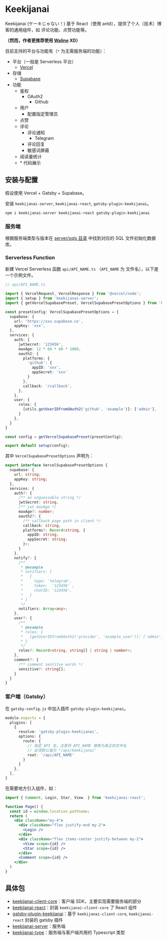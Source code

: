 # Keekijanai

Keekijanai (ケーキじゃない！) 基于 React（使用 antd），提供了个人（技术）博客的通用组件，如 评论功能、点赞功能等。  

**（然而，作者更推荐使用 [Waline](https://waline.js.org/) XD）**

目前支持的平台与功能有（`*` 为无需服务端的功能）：  

- 平台（一般是 Serverless 平台）  
  - [Vercel](https://vercel.com/)  
- 存储
  - [Supabase](https://supabase.io/)  
- 功能  
  - 鉴权  
    - OAuth2  
      - Github  
  - 用户  
    - 配置指定管理员  
  - 点赞  
  - 评论  
    - 评论通知  
      - Telegram  
    - 评论回复  
    - 敏感词屏蔽  
  - 阅读量统计  
  - \* 代码展示  

## 安装与配置

假设使用 Vercel + Gatsby + Supabase。  

安装 `keekijanai-server`, `keekijanai-react`, `gatsby-plugin-keekijanai`。

```
npm i keekijanai-server keekijanai-react gatsby-plugin-keekijanai
```

### 服务端

根据服务端类型与版本在 [server/sqls 目录](https://github.com/hpp2334/keekijanai/tree/main/packages/server/sqls) 中找到对应的 SQL 文件初始化数据库。   

### Serverless Function

新建 Vercel Serverless 函数 `api/API_NAME.ts` （`API_NAME` 为 文件名），以下是一个示例文件。

```ts
// api/API_NAME.ts

import { VercelRequest, VercelResponse } from '@vercel/node';
import { setup } from 'keekijanai-server';
import { getVercelSupabasePreset, VercelSupabasePresetOptions } from 'keekijanai-server/presets/vercel-supabase';

const presetConfig: VercelSupabasePresetOptions = {
  supabase: {
    url: 'https://xxx.supabase.co',
    appKey: 'xxx',
  },
  services: {
    auth: {
      jwtSecret: '123456',
      maxAge: 12 * 60 * 60 * 1000,
      oauth2: {
        platforms: {
          'github': {
            appID: 'xxx',
            appSecret: 'xxx'
          }
        },
        callback: '/callback',
      },
    },
    user: {
      roles: {
        [utils.getUserIDfromOAuth2('github', 'example')]: ['admin'],
      }
    },
  }
}

const config = getVercelSupabasePreset(presetConfig);

export default setup(config);
```

其中 `VercelSupabasePresetOptions` 声明为：  

```ts
export interface VercelSupabasePresetOptions {
  supabase: {
    url: string;
    appKey: string;
  },
  services: {
    auth?: {
      /** an unguessable string */
      jwtSecret: string,
      /** jwt maxAge */
      maxAge?: number;
      oauth2?: {
        /** callback page path in client */
        callback: string,
        platforms?: Record<string, {
          appID: string;
          appSecret: string;
        }>;
      }
    },
    notify?: {
      /**
       * @example
       * notifiers: [
       *   {
       *     type: 'telegram',
       *     token:  '123456' ,
       *     chatID: '123456',
       *   }
       * ]
       */
      notifiers: Array<any>;
    },
    user?: {
      /**
       * @example
       * roles: {
       *   [getUserIDfromOAuth2('provider', 'example_user')]: ['admin']
       * }
       */
      roles?: Record<string, string[] | string | number>;
    },
    comment?: {
      /** comment sentitve words */
      sensitive?: string[];
    }
  }
}
```

### 客户端（Gatsby）

在 `gatsby-config.js` 中加入插件 `gatsby-plugin-keekijanai`。  

```ts
module.exports = {
  plugins: [
    {
      resolve: 'gatsby-plugin-keekijanai',
      options: {
        route: {
          // 指定 API 名，注意将 API_NAME 替换为真正的文件名
          // 此项默认值为 "/api/keekijanai"
          root: '/api/API_NAME'
        }
      }
    },
  ],
}
```

在需要地方引入组件，如：  

```jsx
import { Comment, Login, Star, View  } from 'keekijanai-react';

function Page() {
  const id = window.location.pathname;
  return (
    <div className="my-4">
      <div className="flex justify-end my-2">
        <Login />
      </div>
      <div className="flex items-center justify-between my-2">
        <View scope={id} />
        <Star scope={id} />
      </div>
      <Comment scope={id} />
    </div>
  )
}
```

## 具体包

- [keekijanai-client-core](https://github.com/hpp2334/keekijanai/tree/main/packages/client-core)：客户端 SDK，主要实现需要服务端的部分  
- [keekijanai-react](https://github.com/hpp2334/keekijanai/tree/main/packages/react)：封装 `keekijanai-client-core` 了 React 组件  
- [gatsby-plugin-keekijanai](https://github.com/hpp2334/keekijanai/tree/main/packages/gatsby-plugin)：基于 `keekijanai-client-core`, `keekijanai-react` 封装的 gatsby 插件  
- [keekijanai-server](https://github.com/hpp2334/keekijanai/tree/main/packages/server)：服务端  
- [keekijanai-type](https://github.com/hpp2334/keekijanai/tree/main/packages/type)：服务端与客户端共用的 Typescript 类型  
